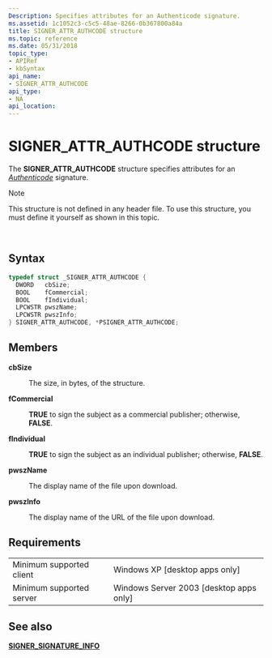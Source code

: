 ```yaml
---
Description: Specifies attributes for an Authenticode signature.
ms.assetid: 1c1052c3-c5c5-48ae-8266-0b367800a84a
title: SIGNER_ATTR_AUTHCODE structure
ms.topic: reference
ms.date: 05/31/2018
topic_type: 
- APIRef
- kbSyntax
api_name: 
- SIGNER_ATTR_AUTHCODE
api_type: 
- NA
api_location: 
---
```


# SIGNER\_ATTR\_AUTHCODE structure

The **SIGNER\_ATTR\_AUTHCODE** structure specifies attributes for an [*Authenticode*](../secgloss/a-gly.md) signature.

> [!Note]  
> This structure is not defined in any header file. To use this structure, you must define it yourself as shown in this topic.

 

## Syntax


```C++
typedef struct _SIGNER_ATTR_AUTHCODE {
  DWORD   cbSize;
  BOOL    fCommercial;
  BOOL    fIndividual;
  LPCWSTR pwszName;
  LPCWSTR pwszInfo;
} SIGNER_ATTR_AUTHCODE, *PSIGNER_ATTR_AUTHCODE;
```



## Members

<dl> <dt>

**cbSize**
</dt> <dd>

The size, in bytes, of the structure.

</dd> <dt>

**fCommercial**
</dt> <dd>

**TRUE** to sign the subject as a commercial publisher; otherwise, **FALSE**.

</dd> <dt>

**fIndividual**
</dt> <dd>

**TRUE** to sign the subject as an individual publisher; otherwise, **FALSE**.

</dd> <dt>

**pwszName**
</dt> <dd>

The display name of the file upon download.

</dd> <dt>

**pwszInfo**
</dt> <dd>

The display name of the URL of the file upon download.

</dd> </dl>

## Requirements



|                                     |                                                      |
|-------------------------------------|------------------------------------------------------|
| Minimum supported client<br/> | Windows XP \[desktop apps only\]<br/>          |
| Minimum supported server<br/> | Windows Server 2003 \[desktop apps only\]<br/> |



## See also

<dl> <dt>

[**SIGNER\_SIGNATURE\_INFO**](signer-signature-info.md)
</dt> </dl>

 

 